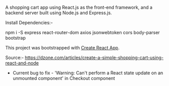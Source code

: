 A shopping cart app using React.js as the front-end framework, and a backend server built using Node.js and Express.js.

Install Dependencies:-

npm i -S express react-router-dom axios jsonwebtoken cors body-parser bootstrap

This project was bootstrapped with [Create React App](https://github.com/facebook/create-react-app).

Source:- https://dzone.com/articles/create-a-simple-shopping-cart-using-react-and-node


* Current bug to fix - 'Warning: Can't perform a React state update on an unmounted component' in Checkout component


